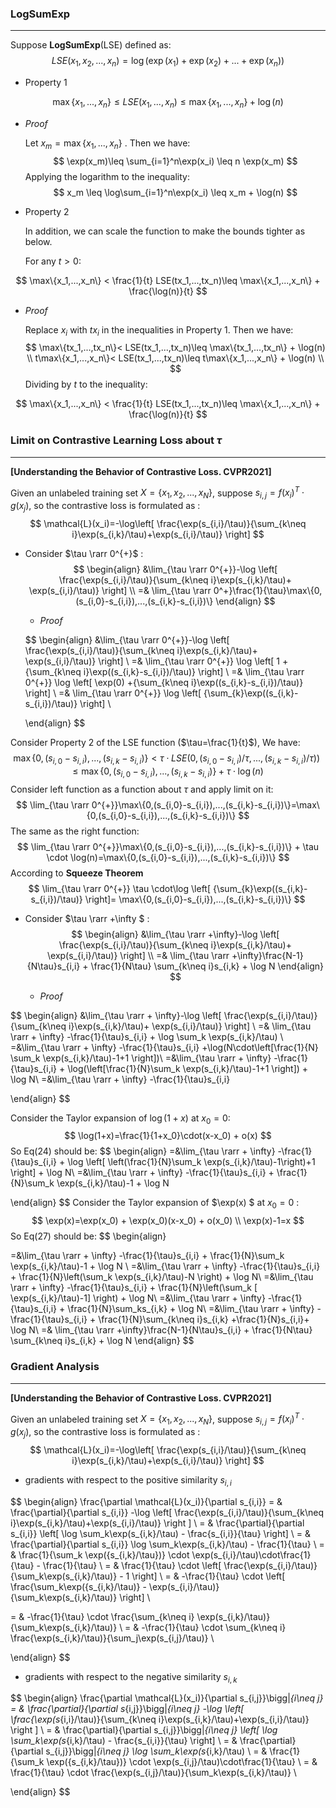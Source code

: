### LogSumExp

---

Suppose **LogSumExp**(LSE) defined as:
$$
LSE(x_1, x_2, ..., x_n)=\log(\exp(x_1)+\exp(x_2)+...+\exp(x_n))
$$

- Property 1

$$
\max\{x_1,...,x_n\}\leq LSE(x_1,...,x_n)\leq \max\{x_1,...,x_n\} + \log(n)
$$

- $Proof$ 

	Let $x_m=\max \{x_1, ..., x_n\}$ . Then we have:
	$$
	\exp(x_m)\leq \sum_{i=1}^n\exp(x_i) \leq n \exp(x_m)
	$$
	 Applying the logarithm to the inequality:
	$$
	x_m \leq \log\sum_{i=1}^n\exp(x_i) \leq x_m + \log(n)
	$$

- Property 2

	In addition, we can scale the function to make the bounds tighter as below.

	For any $t>0$:

$$
\max\{x_1,...,x_n\} <  \frac{1}{t} LSE(tx_1,...,tx_n)\leq \max\{x_1,...,x_n\} + \frac{\log(n)}{t}
$$

- $Proof$

	Replace $x_i$ with $tx_i$ in the inequalities in Property 1. Then we have:
	$$
	\max\{tx_1,...,tx_n\}< LSE(tx_1,...,tx_n)\leq \max\{tx_1,...,tx_n\} + \log(n) \\
	t\max\{x_1,...,x_n\}< LSE(tx_1,...,tx_n)\leq t\max\{x_1,...,x_n\} + \log(n) \\
	$$
	Dividing by $t$ to the inequality:

$$
\max\{x_1,...,x_n\} <  \frac{1}{t} LSE(tx_1,...,tx_n)\leq \max\{x_1,...,x_n\} + \frac{\log(n)}{t}
$$

### Limit on Contrastive Learning Loss about $\tau$

---

**[Understanding the Behavior of Contrastive Loss. CVPR2021]**

Given an unlabeled training set $X=\{x_1, x_2, ..., x_N\}$, suppose $s_{i,j}=f(x_i)^T\cdot g(x_j)$, so the contrastive loss is formulated as :
$$
\mathcal{L}(x_i)=-\log\left[ \frac{\exp(s_{i,i}/\tau)}{\sum_{k\neq i}\exp(s_{i,k}/\tau)+\exp(s_{i,i}/\tau)}  \right]
$$


- Consider $\tau \rarr 0^{+}$ :
	$$
	\begin{align}
	&\lim_{\tau \rarr 0^{+}}-\log \left[ \frac{\exp(s_{i,i}/\tau)}{\sum_{k\neq i}\exp(s_{i,k}/\tau)+ \exp(s_{i,i}/\tau)}  \right] \\ 
	=& \lim_{\tau \rarr 0^+}\frac{1}{\tau}\max\{0,(s_{i,0}-s_{i,i}),...,(s_{i,k}-s_{i,i})\}
	\end{align}
	$$

	- $Proof$

	$$
	\begin{align}
	&\lim_{\tau \rarr 0^{+}}-\log \left[ \frac{\exp(s_{i,i}/\tau)}{\sum_{k\neq i}\exp(s_{i,k}/\tau)+ \exp(s_{i,i}/\tau)}  \right] \\
	=& \lim_{\tau \rarr 0^{+}} \log \left[ 1 +{\sum_{k\neq i}\exp((s_{i,k}-s_{i,i})/\tau)}  \right] \\
	=& \lim_{\tau \rarr 0^{+}} \log \left[ \exp(0) +{\sum_{k\neq i}\exp((s_{i,k}-s_{i,i})/\tau)}  \right] \\
	=& \lim_{\tau \rarr 0^{+}} \log \left[ {\sum_{k}\exp((s_{i,k}-s_{i,i})/\tau)}  \right] \\
	
	\end{align}
	$$

Consider Property 2 of the LSE function ($\tau=\frac{1}{t}$), We have:
$$
\max\{0,(s_{i,0}-s_{i,i}),...,(s_{i,k}-s_{i,i})\} <  \tau \cdot LSE(0, (s_{i,0}-s_{i,i})/\tau,...,(s_{i,k}-s_{i,i})/\tau))\leq \max\{0,(s_{i,0}-s_{i,i}),...,(s_{i,k}-s_{i,i})\} + \tau \cdot \log(n)
$$
Consider left function as a function about $\tau$ and apply limit on it:
$$
\lim_{\tau \rarr 0^{+}}\max\{0,(s_{i,0}-s_{i,i}),...,(s_{i,k}-s_{i,i})\}=\max\{0,(s_{i,0}-s_{i,i}),...,(s_{i,k}-s_{i,i})\}
$$
The same as the right function:
$$
\lim_{\tau \rarr 0^{+}}\max\{0,(s_{i,0}-s_{i,i}),...,(s_{i,k}-s_{i,i})\} + \tau \cdot \log(n)=\max\{0,(s_{i,0}-s_{i,i}),...,(s_{i,k}-s_{i,i})\}
$$
According to **Squeeze Theorem** 
$$
\lim_{\tau \rarr 0^{+}} \tau \cdot\log \left[ {\sum_{k}\exp((s_{i,k}-s_{i,i})/\tau)}  \right]= \max\{0,(s_{i,0}-s_{i,i}),...,(s_{i,k}-s_{i,i})\}
$$

- Consider $\tau \rarr +\infty $ :
	$$
	\begin{align}
	&\lim_{\tau \rarr +\infty}-\log \left[ \frac{\exp(s_{i,i}/\tau)}{\sum_{k\neq i}\exp(s_{i,k}/\tau)+ \exp(s_{i,i}/\tau)}  \right] \\ 
	=& \lim_{\tau \rarr +\infty}\frac{N-1}{N\tau}s_{i,i} + \frac{1}{N\tau} \sum_{k\neq i}s_{i,k} + \log N
	\end{align}
	$$
	

	- $Proof$

$$
\begin{align}
&\lim_{\tau \rarr + \infty}-\log \left[ \frac{\exp(s_{i,i}/\tau)}{\sum_{k\neq i}\exp(s_{i,k}/\tau)+ \exp(s_{i,i}/\tau)}  \right] \\
=& \lim_{\tau \rarr + \infty} -\frac{1}{\tau}s_{i,i} + \log \sum_k \exp(s_{i,k}/\tau) \\
=&\lim_{\tau \rarr + \infty} -\frac{1}{\tau}s_{i,i} +\log(N\cdot\left[\frac{1}{N} \sum_k \exp(s_{i,k}/\tau)-1+1  \right])\\
=&\lim_{\tau \rarr + \infty} -\frac{1}{\tau}s_{i,i} + \log(\left[\frac{1}{N}\sum_k \exp(s_{i,k}/\tau)-1+1  \right]) + \log N\\
=&\lim_{\tau \rarr + \infty} -\frac{1}{\tau}s_{i,i}

\end{align}
$$

Consider the Taylor expansion of $\log(1+x)$  at $x_0=0$:
$$
\log(1+x)=\frac{1}{1+x_0}\cdot(x-x_0) + o(x)
$$
So Eq(24) should be:
$$
\begin{align}
=&\lim_{\tau \rarr + \infty} -\frac{1}{\tau}s_{i,i} + \log \left[ \left(\frac{1}{N}\sum_k \exp(s_{i,k}/\tau)-1\right)+1  \right]  + \log N\\
=&\lim_{\tau \rarr + \infty} -\frac{1}{\tau}s_{i,i} + \frac{1}{N}\sum_k \exp(s_{i,k}/\tau)-1 + \log N

\end{align}
$$
Consider the Taylor expansion of $\exp(x) $ at  $x_0=0$ :
$$
\exp(x)=\exp(x_0) + \exp(x_0)(x-x_0) + o(x_0) \\
\exp(x)-1=x
$$
So Eq(27) should be:
$$
\begin{align}

=&\lim_{\tau \rarr + \infty} -\frac{1}{\tau}s_{i,i} + \frac{1}{N}\sum_k \exp(s_{i,k}/\tau)-1 + \log N \\
=&\lim_{\tau \rarr + \infty} -\frac{1}{\tau}s_{i,i} + \frac{1}{N}\left(\sum_k \exp(s_{i,k}/\tau)-N \right) + \log N\\
=&\lim_{\tau \rarr + \infty} -\frac{1}{\tau}s_{i,i} + \frac{1}{N}\left(\sum_k [ \exp(s_{i,k}/\tau)-1] \right) + \log N\\
=&\lim_{\tau \rarr + \infty} -\frac{1}{\tau}s_{i,i} + \frac{1}{N}\sum_ks_{i,k} + \log N\\
=&\lim_{\tau \rarr + \infty} -\frac{1}{\tau}s_{i,i} + \frac{1}{N}\sum_{k\neq i}s_{i,k} +\frac{1}{N}s_{i,i}+ \log N\\
=& \lim_{\tau \rarr +\infty}\frac{N-1}{N\tau}s_{i,i} + \frac{1}{N\tau} \sum_{k\neq i}s_{i,k} + \log N
\end{align}
$$

### Gradient Analysis

---

**[Understanding the Behavior of Contrastive Loss. CVPR2021]**

Given an unlabeled training set $X=\{x_1, x_2, ..., x_N\}$, suppose $s_{i,j}=f(x_i)^T\cdot g(x_j)$, so the contrastive loss is formulated as :
$$
\mathcal{L}(x_i)=-\log\left[ \frac{\exp(s_{i,i}/\tau)}{\sum_{k\neq i}\exp(s_{i,k}/\tau)+\exp(s_{i,i}/\tau)}  \right]
$$

- gradients with respect to the positive similarity $s_{i,i}$

$$
\begin{align}
\frac{\partial \mathcal{L}(x_i)}{\partial s_{i,i}}
= & \frac{\partial}{\partial s_{i,i}}  -\log \left[ \frac{\exp(s_{i,i}/\tau)}{\sum_{k\neq i}\exp(s_{i,k}/\tau)+\exp(s_{i,i}/\tau)} \right ] \\
= & \frac{\partial}{\partial s_{i,i}} \left[ \log \sum_k\exp(s_{i,k}/\tau) - \frac{s_{i,i}}{\tau} \right] \\
= & \frac{\partial}{\partial s_{i,i}}  \log \sum_k\exp(s_{i,k}/\tau) - \frac{1}{\tau} \\
= & \frac{1}{\sum_k \exp({s_{i,k}/\tau})} \cdot \exp(s_{i,i}/\tau)\cdot\frac{1}{\tau} - \frac{1}{\tau} \\
= & \frac{1}{\tau} \cdot \left[ \frac{\exp(s_{i,i}/\tau)}{\sum_k\exp(s_{i,k}/\tau)} - 1 \right] \\
= & -\frac{1}{\tau} \cdot \left[ \frac{\sum_k\exp({s_{i,k}/\tau)} -  \exp(s_{i,i}/\tau)}{\sum_k\exp(s_{i,k}/\tau)} \right] \\

= & -\frac{1}{\tau} \cdot \frac{\sum_{k\neq i} \exp(s_{i,k}/\tau)}{\sum_k\exp(s_{i,k}/\tau)} \\
= & -\frac{1}{\tau} \cdot \sum_{k\neq i} \frac{\exp(s_{i,k}/\tau)}{\sum_j\exp(s_{i,j}/\tau)} \\

\end{align}
$$

- gradients with respect to the negative similarity $s_{i,k}$

$$
\begin{align}
\frac{\partial \mathcal{L}(x_i)}{\partial s_{i,j}}\bigg|_{i\neq j}
= & \frac{\partial}{\partial s_{i,j}}\bigg|_{i\neq j}  -\log \left[ \frac{\exp(s_{i,i}/\tau)}{\sum_{k\neq i}\exp(s_{i,k}/\tau)+\exp(s_{i,i}/\tau)} \right ] \\
= & \frac{\partial}{\partial s_{i,j}}\bigg|_{i\neq j} \left[ \log \sum_k\exp(s_{i,k}/\tau) - \frac{s_{i,i}}{\tau} \right] \\
= & \frac{\partial}{\partial s_{i,j}}\bigg|_{i\neq j}  \log \sum_k\exp(s_{i,k}/\tau) \\
= & \frac{1}{\sum_k \exp({s_{i,k}/\tau})} \cdot \exp(s_{i,j}/\tau)\cdot\frac{1}{\tau}  \\
= & \frac{1}{\tau} \cdot  \frac{\exp(s_{i,j}/\tau)}{\sum_k\exp(s_{i,k}/\tau)}  \\

\end{align}
$$


